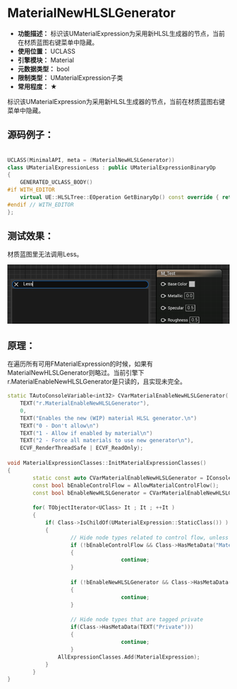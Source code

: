 ﻿# MaterialNewHLSLGenerator

- **功能描述：** 标识该UMaterialExpression为采用新HLSL生成器的节点，当前在材质蓝图右键菜单中隐藏。
- **使用位置：** UCLASS
- **引擎模块：** Material
- **元数据类型：** bool
- **限制类型：** UMaterialExpression子类
- **常用程度：** ★

标识该UMaterialExpression为采用新HLSL生成器的节点，当前在材质蓝图右键菜单中隐藏。

## 源码例子：

```cpp

UCLASS(MinimalAPI, meta = (MaterialNewHLSLGenerator))
class UMaterialExpressionLess : public UMaterialExpressionBinaryOp
{
	GENERATED_UCLASS_BODY()
#if WITH_EDITOR
	virtual UE::HLSLTree::EOperation GetBinaryOp() const override { return UE::HLSLTree::EOperation::Less; }
#endif // WITH_EDITOR
};
```

## 测试效果：

材质蓝图里无法调用Less。

![Untitled](Untitled.png)

## 原理：

在遍历所有可用FMaterialExpression的时候，如果有MaterialNewHLSLGenerator则略过。当前引擎下r.MaterialEnableNewHLSLGenerator是只读的，且实现未完全。

```cpp
static TAutoConsoleVariable<int32> CVarMaterialEnableNewHLSLGenerator(
	TEXT("r.MaterialEnableNewHLSLGenerator"),
	0,
	TEXT("Enables the new (WIP) material HLSL generator.\n")
	TEXT("0 - Don't allow\n")
	TEXT("1 - Allow if enabled by material\n")
	TEXT("2 - Force all materials to use new generator\n"),
	ECVF_RenderThreadSafe | ECVF_ReadOnly);

void MaterialExpressionClasses::InitMaterialExpressionClasses()
{
		static const auto CVarMaterialEnableNewHLSLGenerator = IConsoleManager::Get().FindTConsoleVariableDataInt(TEXT("r.MaterialEnableNewHLSLGenerator"));
		const bool bEnableControlFlow = AllowMaterialControlFlow();
		const bool bEnableNewHLSLGenerator = CVarMaterialEnableNewHLSLGenerator->GetValueOnAnyThread() != 0;

		for( TObjectIterator<UClass> It ; It ; ++It )
		{
			if( Class->IsChildOf(UMaterialExpression::StaticClass()) )
			{
					// Hide node types related to control flow, unless it's enabled
					if (!bEnableControlFlow && Class->HasMetaData("MaterialControlFlow"))
					{
									continue;
					}

					if (!bEnableNewHLSLGenerator && Class->HasMetaData("MaterialNewHLSLGenerator"))
					{
									continue;
					}

					// Hide node types that are tagged private
					if(Class->HasMetaData(TEXT("Private")))
					{
									continue;
					}
				AllExpressionClasses.Add(MaterialExpression);
			}
		}
}
```